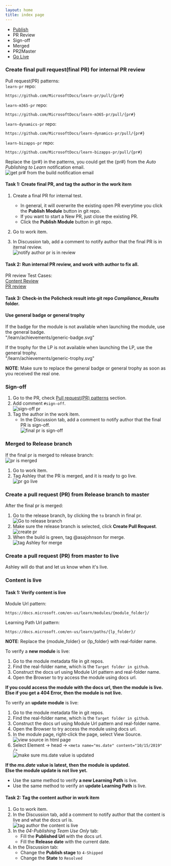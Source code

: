 ```yaml
---
layout: home
title: index page
---
```


<ul class="list-bus-stop">
<li><a href="#1">Publish</a></li>
<li><a href="#2"></a>PR Review</li>
<li><a href="#3"></a>Sign-off</li>
<li><a href="#4"></a>Merged</li>
<li><a href="#5"></a>PR2Master</li>
<li><a href="#6">Go Live</a></li>
</ul>


### Create final pull request(final PR) for internal PR review
<a name="1"></a>
<a name="pr-patterns"></a>Pull request(PR) patterns:  
`learn-pr` repo:
```url
https://github.com/MicrosoftDocs/learn-pr/pull/{pr#}
```
`learn-m365-pr` repo:
```url
https://github.com/MicrosoftDocs/learn-m365-pr/pull/{pr#}
```

`learn-dynamics-pr` repo:
```url
https://github.com/MicrosoftDocs/learn-dynamics-pr/pull/{pr#}
```

`learn-bizapps-pr` repo:
```url
https://github.com/MicrosoftDocs/learn-bizapps-pr/pull/{pr#}
```
Replace the {pr#} in the patterns, you could get the {pr#} from the _Auto Publishing to Learn_ notification email.  
![get pr# from the build notification email](../../Linked_Image_Files/get-pr-from-email.png)

#### Task 1: Create final PR, and tag the author in the work item
1. Create a final PR for internal test.
    - In general, it will overwrite the existing open PR everytime you click the **Publish Module** button in git repo.
    - If you want to start a New PR, just close the existing PR. 
    - Click the **Publish Module** button in git repo.

2. Go to work item.
2. In Discussion tab, add a comment to notify author that the final PR is in iternal review.  
    ![notify author pr is in review](../../Linked_Image_Files/lpub-pr-in-review-notify-author.png)

#### Task 2: Run internal PR review, and work with author to fix all.

PR review Test Cases:  
[Content Review](https://microsoftdigitallearning.visualstudio.com/Courseware/_queries/query-edit/66abaade-4bd0-4a6f-9925-22c0982a69dc/)  
[PR review](https://microsoftdigitallearning.visualstudio.com/Courseware/_queries/query/ef3edd45-2929-4886-bda8-87ff622ee002)

#### Task 3: Check-in the Policheck result into git repo _Compliance_Results_ folder.

#### Use general badge or general trophy
If the badge for the module is not available when launching the module, use the general badge.  
"/learn/achievements/generic-badge.svg"

If the trophy for the LP is not available when launching the LP, use the general trophy.  
"/learn/achievements/generic-trophy.svg"

**NOTE**: Make sure to replace the general badge or general trophy as soon as you received the real one.

### Sign-off
<a name="3"></a>

1. Go to the PR, check [Pull request(PR) patterns](#pr-patterns) section.
2. Add comment `#sign-off`.  
    ![sign-off pr](../../Linked_Image_Files/lpub-final-pr-sign-off.png)
3. Tag the author in the work item.
    - In the Discussion tab, add a comment to notify author that the final PR is sign-off.  
        ![final pr is sign-off](../../Linked_Image_Files/lpub-sign-off-notify-author.png)

### Merged to Release branch
<a name="4"></a>
If the final pr is merged to release branch:    
![pr is merged](../../Linked_Image_Files/lpub-merged-to-release-branch.png)
1. Go to work item.
2. Tag Ashley that the PR is merged, and it is ready to go live.  
    ![pr go live](../../Linked_Image_Files/lpub-pr-merged-notify-author.png)

### Create a pull request (PR) from Release branch to master
<a name="5"></a>
After the final pr is merged:
1. Go to the release branch, by clicking the `to` branch in final pr.  
    ![Go to release branch](../../Linked_Image_Files/lpub-release-branch.png)
2. Make sure the release branch is selected, click **Create Pull Request**.  
    ![create pr](../../Linked_Image_Files/lpub-release-pr-to-master.png)
3. When the build is green, tag @asajohnson for merge.    
    ![tag Ashley for merge](../../Linked_Image_Files/lpub-tag-ashley.png)

### Create a pull request (PR) from master to live
Ashley will do that and let us know when it's live.

### Content is live
<a name="6"></a>

#### Task 1: Verify content is live

Module Url pattern:  
```url
https://docs.microsoft.com/en-us/learn/modules/{module_folder}/
```
Learning Path Url pattern: 
```url 
https://docs.microsoft.com/en-us/learn/paths/{lp_folder}/
```
**NOTE**: Replace the {module_folder} or {lp_folder} with real-folder name.

To verify a **new module** is live:
1. Go to the module metadata file in git repos.
2. Find the real-folder name, which is the `Target folder in github`.
3. Construct the docs url using Module Url pattern and real-folder name.
4. Open the Browser to try access the module using docs url.

**If you could access the module with the docs url, then the module is live.**  
**Else if you get a 404 Error, then the module is not live.**  

To verify an **update module** is live:
1. Go to the module metadata file in git repos.
2. Find the real-folder name, which is the `Target folder in github`.
3. Construct the docs url using Module Url pattern and real-folder name.
4. Open the Browser to try access the module using docs url.
5. In the module page, right-click the page, select View Source.  
    ![view source in html page](../../Linked_Image_Files/view-source.png)
6. Select Element -> head -> `<meta name="ms.date" content="10/15/2019" />`  
    ![make sure ms.date value is updated](../../Linked_Image_Files/lpub-stage-ms.date.png)

**If the _ms.date_ value is latest, then the module is updated.**  
**Else the module update is not live yet.**  

- Use the same method to verify **a new Learning Path** is live.  
- Use the same method to verify an **update Learning Path** is live.

#### Task 2: Tag the content author in work item
1. Go to work item.
1. In the Discussion tab, add a comment to notify author that the content is live and what the docs url is.  
    ![tag author the content is live](../../Linked_Image_Files/tag-author-t-content-live.png)
1. In the *04-Publishing Team Use Only* tab:
    - Fill the **Published Url** with the docs url.
    - Fill the **Release date** with the current date. 
1. In the Discussion tab:
    - Change the **Publish stage** to `4-Shipped`
    - Change the **State** to `Resolved`
